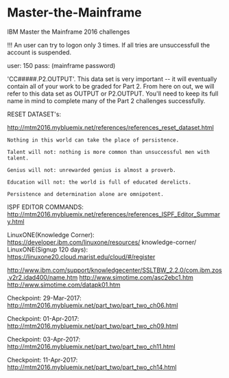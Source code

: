 # Master-the-Mainframe
IBM Master the Mainframe 2016 challenges

!!! An user can try to logon only 3 times. If all tries are unsuccessfull the account is suspended.

user:	150
pass:	(mainframe password)

'CC#####.P2.OUTPUT'. This data set is very important -- it will eventually contain all of your work to be graded for Part 2. 
From here on out, we will refer to this data set as OUTPUT or P2.OUTPUT. 
You'll need to keep its full name in mind to complete many of the Part 2 challenges successfully.

RESET DATASET's:

http://mtm2016.mybluemix.net/references/references_reset_dataset.html

	Nothing in this world can take the place of persistence.

	Talent will not: nothing is more common than unsuccessful men with talent.

	Genius will not: unrewarded genius is almost a proverb.

	Education will not: the world is full of educated derelicts.

	Persistence and determination alone are omnipotent.

 ISPF EDITOR COMMANDS: http://mtm2016.mybluemix.net/references/references_ISPF_Editor_Summary.html

 LinuxONE(Knowledge Corner): https://developer.ibm.com/linuxone/resources/ knowledge-corner/
 LinuxONE(Signup 120 days): https://linuxone20.cloud.marist.edu/cloud/#/register

 http://www.ibm.com/support/knowledgecenter/SSLTBW_2.2.0/com.ibm.zos.v2r2.idad400/name.htm
 http://www.simotime.com/asc2ebc1.htm
 http://www.simotime.com/datapk01.htm


 
Checkpoint: 29-Mar-2017: http://mtm2016.mybluemix.net/part_two/part_two_ch06.html

Checkpoint: 01-Apr-2017: http://mtm2016.mybluemix.net/part_two/part_two_ch09.html

Checkpoint: 03-Apr-2017: http://mtm2016.mybluemix.net/part_two/part_two_ch11.html
		
Checkpoint: 11-Apr-2017: http://mtm2016.mybluemix.net/part_two/part_two_ch14.html



